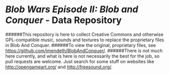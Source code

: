 # *Blob Wars Episode II: Blob and Conquer* - Data Repository

######This repository is here to collect Creative Commons and otherwise GPL-compatible music, sounds and textures to replace the proprietary files in Blob And Conquer.
######To view the original, proprietary files, see https://github.com/jmendeth/BlobAndConquer/.
######There is not much here currently, and what is here is not necessarily the best for the job, so pull requests are welcome. Just search for some stuff on websites like http://opengameart.org/ and http://freesound.org/.
